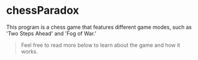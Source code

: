 # chessParadox
This program is a chess game that features different game modes, such as 'Two Steps Ahead' and 'Fog of War.' 
> Feel free to read more below to learn about the game and how it works.
